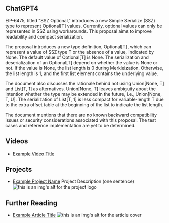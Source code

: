 ## ChatGPT4

EIP-6475, titled "SSZ Optional," introduces a new Simple Serialize (SSZ) type to represent Optional[T] values. Currently, optional values can only be represented in SSZ using workarounds. This proposal aims to improve readability and compact serialization.

The proposal introduces a new type definition, Optional[T], which can represent a value of SSZ type T or the absence of a value, indicated by None. The default value of Optional[T] is None. The serialization and deserialization of an Optional[T] depend on whether the value is None or not. If the value is None, the list length is 0 during Merkleization. Otherwise, the list length is 1, and the first list element contains the underlying value.

The document also discusses the rationale behind not using Union[None, T] and List[T, 1] as alternatives. Union[None, T] leaves ambiguity about the intention whether the type may be extended in the future, i.e., Union[None, T, U]. The serialization of List[T, 1] is less compact for variable-length T due to the extra offset table at the beginning of the list to indicate the list length.

The document mentions that there are no known backward compatibility issues or security considerations associated with this proposal. The test cases and reference implementation are yet to be determined.

## Videos

- [Example Video Title](https://www.youtube.com/watch?v=TDGq4aeevgY)

## Projects

- [Example Project Name](https://xxxx.xxx/xxxxx) Project Description (one sentence) ![this is an img's alt for the project logo](https://xxxx.xxx/project-logo.xxx)

## Further Reading

- [Example Article Title](https://xxxx.xxx/xxxxx) ![this is an img's alt for the article cover](https://xxxx.xxx/article-cover.xxx)
